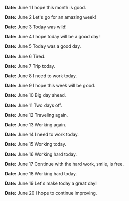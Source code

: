**Date:** June 1
I hope this month is good.

**Date:** June 2
Let's go for an amazing week!

**Date:** June 3
Today was wild!

**Date:** June 4
I hope today will be a good day!

**Date:** June 5
Today was a good day.

**Date:** June 6
Tired.

**Date:** June 7
Trip today.

**Date:** June 8
I need to work today.

**Date:** June 9
I hope this week will be good.

**Date:** June 10
Big day ahead.

**Date:** June 11
Two days off.

**Date:** June 12
Traveling again.

**Date:** June 13
Working again.

**Date:** June 14
I need to work today.

**Date:** June 15
Working today.

**Date:** June 16
Working hard today.

**Date:** June 17
Continue with the hard work, smile, is free.

**Date:** June 18
Working hard today.

**Date:** June 19
Let's make today a great day!

**Date:** June 20
I hope to continue improving.

